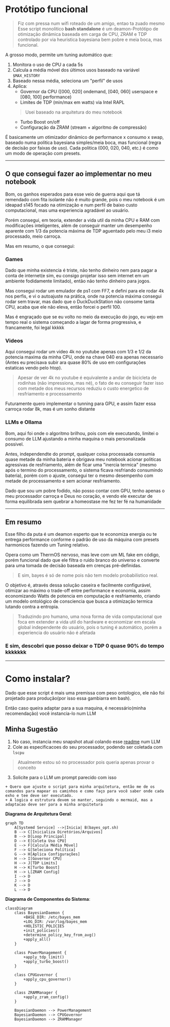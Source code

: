 # Protótipo funcional
> Fiz com pressa num wifi roteado de um amigo, entao ta zuado mesmo
Esse script monolitico **bash standalone** é um deamon-Protótipo de otimização dinâmica baseada em carga de CPU, ZRAM e TDP controlado por via heuristica bayesiana bem pobre e meia boca, mas funcional.

A grosso modo, permite um tuning automático que:

1. Monitora o uso de CPU a cada 5s
2. Calcula a média móvel dos últimos usos baseado na variável `$MAX_HISTORY`
3. Baseado nessa média, seleciona um "perfil" de usos
4. Aplica:
    - Governor da CPU ([000, 020] ondemand, [040, 060] userspace e [080, 100] performance)
    - Limites de TDP (min/max em watts) via Intel RAPL
    > Usei baseado na arquitetura do meu notebook
    - Turbo Boost on/off
    - Configuração da ZRAM (stream + algoritmo de compressão)

É basicamente um  otimizador dinâmico de performance x consumo x swap, baseado numa política bayesiana simples/meia boca, mas funcional (regra de decisão por faixas de uso). Cada politica (000, 020, 040, etc.) é como um modo de operação com presets.

---
## O que consegui fazer ao implementar no meu notebook

Bom, os ganhos esperados para esse veio de guerra aqui que tá remendado com fita isolante não é muito grande, pois o meu notebook é um ideapad s145 focado na otimização e num perfil de baixo custo computacional, mas uma experiencia agradável ao usuário.

Porém consegui, em teoria, extender a vida util da minha CPU e RAM com modificações inteligentes, além de conseguir manter um desempenho aparente com 1/3 da potencia máxima de TDP aguentado pelo meu i3 meio processado, meio carroça.

Mas em resumo, o que consegui:

### Games

Dado que minha existencia é triste, não tenho dinheiro nem para pagar a conta de internet(e sim, eu consigo projetar isso sem internet em um ambiente fodidamente limitado), então não tenho dinheiro para jogos.

Mas consegui rodar um emulador de ps1 com FF7, e defini para ele rodar 4k nos perfis, e vi o autoajuste na prática, onde na potencia máxima consegui rodar sem travar, mas dado que o DuckDuckStation não consome tanta CPU, acaba que ele não eleva, então forcei o perfil 100.

Mas é engraçado que se eu volto no meio da execução do jogo, eu vejo em tempo real o sistema começando a lagar de forma progressiva, e francamente, foi legal kkkkk

### Videos

Aqui consegui rodar um video 4k no youtube apenas com 1/3 e 1/2 da potencia maxima da minha CPU, onde na chave 040 era apenas necessario (Antes eu precisava subir ara quase 80% de uso em configurações estaticas vendo pelo htop).
> Apesar de ver 4k no youtube é equivalente a andar de bicicleta de rodinhas (não impressiona, mas né), o fato de eu conseguir fazer isso com metade dos meus recursos reduziu o custo energetico de resfriamento e processamento

Futuramente quero implementar o tunning para GPU, e assim fazer essa carroça rodar 8k, mas é um sonho distante

### LLMs e Ollama

Bom, aqui foi onde o algoritmo brilhou, pois com ele executando, limitei o consumo de LLM ajustando a minha maquina o mais personalizada possivel.

Antes, independendte do prompt, qualquer coisa processada consumia quase metade da minha bateria e obrigava meu notebook acionar politicas agressivas de resfriamento, além de ficar uma "inercia termica" (mesmo após o termino do processamento, o sistema ficava resfriando consumindo bateria), porém com o ajuste, consegui ter o mesmo desempenho com metade de processamento e sem acionar resfriamento.

Dado que sou um pobre fodido, não posso contar com GPU, tenho apenas o meu processador carroça e Deus no coração, e vendo ele executar de forma equilibrada sem quebrar a homeostase me fez ter fé na humanidade

---

## Em resumo

Esse filho da puta é um deamon esperto que te economiza energia ou te entrega performance conforme o padrão de uso da máquina com presets harmonicos fazendo um Tuning relativo.

Opera como um ThermOS nervoso, mas leve com um ML fake em código, porém funcional dado que ele filtra o ruido branco do universo e converte para uma tomada de decisão baseada em crenças pré-definidas.
> E sim, bayes é só de nome pois não tem modelo probabilístico real.

O objetivo é, através dessa solução caseira e facilmente configurável, otimizar ao máximo o trade-off entre performance e economia, assim economizando Watts de potencia em computação e resfriamento, criando um modelo ontológico de consciencia que busca a otimização termica lutando contra a entropia.
> Traduzindo pro humano, uma nova forma de vida computacional que foca em extender a vida util do hardware e economizar em escala global independente do usuário, pois o tuning é automático, porém a experiencia do usuário não é afetada

### E sim, descobri que posso deixar o TDP 0 quase 90% do tempo kkkkkkk

---

# Como instalar?

Dado que esse script é mais uma premissa com peso ontologico, ele não foi projetado para produção(por isso essa gambiarra em bash).

Então caso queira adaptar para a sua maquina, é necessário(minha recomendação) você instancia-lo num LLM

## Minha Sugestão

1. No caso, instancia meu snapshot atual colando esse [readme](https://raw.githubusercontent.com/Pedro-02931/SummonLaplaceDemon/refs/heads/main/prototipos/proto-AGI/manual/Instancia%C3%A7%C3%A3o%20LLM.md) num LLM
2. Cole as especificacoes do seu processador, podendo ser coletada com `lscpu`
> Atualmente estou só no processador pois queria apenas provar o conceito
3. Solicite para o LLM um prompt parecido com isso
```plaintext
+ Quero que ajuste o script para minha arquitetura, então me de os comandos para mapear os caminhos e como faço para você saber onde cada exho e tee deve ser executado.
+ A logica e estrutura devem se manter, seguindo o mermaid, mas a adaptacao deve ser para a minha arquitetura
```

**Diagrama de Arquitetura Geral**:
```mermaid
graph TD
    A[Systemd Service] -->|Inicia| B(bayes_opt.sh)
    B --> C[Inicializa Diretórios/Arquivos]
    B --> D[Loop Principal]
    D --> E[Coleta Uso CPU]
    E --> F[Calcula Média Móvel]
    F --> G[Seleciona Política]
    G --> H[Aplica Configurações]
    H --> I[Governor CPU]
    H --> J[TDP Limits]
    H --> K[Turbo Boost]
    H --> L[ZRAM Config]
    I --> D
    J --> D
    K --> D
    L --> D
```



**Diagrama de Componentes do Sistema**:
```mermaid
classDiagram
    class BayesianDaemon {
        +BASE_DIR: /etc/bayes_mem
        +LOG_DIR: /var/log/bayes_mem
        +HOLISTIC_POLICIES
        +init_policies()
        +determine_policy_key_from_avg()
        +apply_all()
    }
    
    class PowerManagement {
        +apply_tdp_limit()
        +apply_turbo_boost()
    }
    
    class CPUGovernor {
        +apply_cpu_governor()
    }
    
    class ZRAMManager {
        +apply_zram_config()
    }
    
    BayesianDaemon --> PowerManagement
    BayesianDaemon --> CPUGovernor
    BayesianDaemon --> ZRAMManager
```
